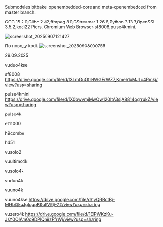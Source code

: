 Submodules bitbake, openembedded-core and meta-openembedded from master branch.

GCC 15.2.0,Glibc 2.42,ffmpeg 8.0,GStreamer 1.26.6,Python 3.13.7,OpenSSL 3.5.2,kodi22 Piers.
Chromium Web Browser-sf8008,pulse4kmini.

![screenshot_20250907121427](https://github.com/user-attachments/assets/f1a41f58-8969-481b-9649-60aabb7e320e)

По поводу kodi.
![screenshot_20250908000755](https://github.com/user-attachments/assets/5eb0fa7e-4172-427b-8372-fcac932dc14a)

29.09.2025

vuduo4kse


sf8008
https://drive.google.com/file/d/13LmGuOtrHWGErWZ7_Kmeh1xMJLc4Rmkj/view?usp=sharing

pulse4kmini
https://drive.google.com/file/d/1X0bwvmjMwOw120ItA3sjA8814ogrrukZ/view?usp=sharing

pulse4k


et11000


h9combo


hd51


vusolo2


vuultimo4k


vusolo4k


vuduo4k


vuuno4k


vuuno4kse
https://drive.google.com/file/d/1yQRBctBj-MHbQkqJglugpR6uEVEij-72/view?usp=sharing

vuzero4k
https://drive.google.com/file/d/1EIPWKzKu-JsY0OIAm0o9DPlQn9zFfrWj/view?usp=sharing
